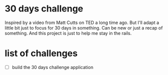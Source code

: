 # 30 days challenge

Inspired by a video from Matt Cutts on TED a long time ago.
But I'll adapt a little bit just to focus for 30 days in something. Can be new or just a recap of something.
And this project is just to help me stay in the rails.

# list of challenges

- [ ] build the 30 days challenge application

